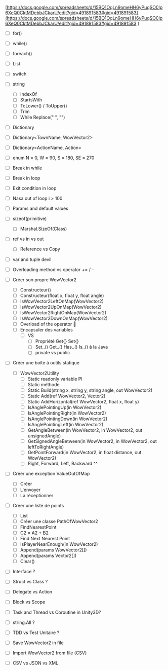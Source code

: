 [https://docs.google.com/spreadsheets/d/15BQ1OqLn9omeHH6yPuqSO0Ip6XeQ0CktMDebbJCkarU/edit?gid=491891583#gid=491891583](https://docs.google.com/spreadsheets/d/15BQ1OqLn9omeHH6yPuqSO0Ip6XeQ0CktMDebbJCkarU/edit?gid=491891583#gid=491891583
)

- [ ] for()  
- [ ] while()  
- [ ] foreach()  
- [ ] List  
- [ ] switch  
- [ ] string  
  - [ ] IndexOf  
  - [ ] StartsWith  
  - [ ] ToLower() / ToUpper()  
  - [ ] Trim  
  - [ ] While Replace("  ", "")  
- [ ] Dictionary  
- [ ] Dictionary<TownName, WowVector2>  
- [ ] Dictionary<ActionName, Action>  
- [ ] enum N = 0, W = 90, S = 180, SE = 270  
- [ ] Break in while  
- [ ] Break in loop  
- [ ] Exit condition in loop  
- [ ] Nasa out of loop i > 100  
- [ ] Params and default values  
- [ ] sizeof(primitive)  
  - [ ] Marshal.SizeOf(Class)  
- [ ] ref vs in vs out  
  - [ ] Reference vs Copy  
- [ ] var and tuple devil  
- [ ] Overloading method vs operator += / -  

- [ ] Créer son propre WowVector2  
  - [ ] Constructeur()  
  - [ ] Constructeur(float x, float y, float angle)  
  - [ ] IsWowVector2LeftOnMap(WowVector2)  
  - [ ] IsWowVector2UpOnMap(WowVector2)  
  - [ ] IsWowVector2RightOnMap(WowVector2)  
  - [ ] IsWowVector2DownOnMap(WowVector2)  
  - [ ] Overload of the operator 🙂  
  - [ ] Encapsuler des variables  
    - [ ] VS  
      - [ ] Propriété Get{} Set{}  
      - [ ] Set..() Get..() Has..() Is..() à la Java  
      - [ ] private vs public  

- [ ] Créer une boîte à outils statique  
  - [ ] WowVector2Utility  
    - [ ] Static readonly variable PI  
    - [ ] Static méthode  
    - [ ] Static Build(string x, string y, string angle, out WowVector2)  
    - [ ] Static Add(ref WowVector2, Vector2)  
    - [ ] Static AddHorizontal(ref WowVector2, float x, float y)  
    - [ ] IsAnglePointingUp(in WowVector2)  
    - [ ] IsAnglePointingRight(in WowVector2)  
    - [ ] IsAnglePointingDown(in WowVector2)  
    - [ ] IsAnglePointingLeft(in WowVector2)  
    - [ ] GetAngleBetween(in WowVector2, in WowVector2, out unsignedAngle)  
    - [ ] GetSignedAngleBetween(in WowVector2, in WowVector2, out leftToRightAngle)  
    - [ ] GetPointForward(in WowVector2, in float distance, out WowVector2)  
    - [ ] Right, Forward, Left, Backward ^^  

- [ ] Créer une exception ValueOutOfMap  
  - [ ] Créer  
  - [ ] L'envoyer  
  - [ ] La réceptionner  

- [ ] Créer une liste de points  
  - [ ] List<WowVector2>  
  - [ ] Créer une classe PathOfWowVector2  
  - [ ] FindNearestPoint  
  - [ ] C2 = A2 + B2  
  - [ ] Find Next Nearest Point  
  - [ ] IsPlayerNearEnough(in WowVector2)  
  - [ ] Append(params WowVector2[])  
  - [ ] Append(params Vector2[])  
  - [ ] Clear()  

- [ ] Interface ?  
- [ ] Struct vs Class ?  
- [ ] Delegate vs Action  
- [ ] Block vs Scope  
- [ ] Task and Thread vs Coroutine in Unity3D?  

- [ ] string.All ?  
- [ ] TDD vs Test Unitaire ?  

- [ ] Save WowVector2 in file  
- [ ] Import WowVector2 from file (CSV)  
- [ ] CSV vs JSON vs XML
